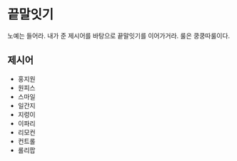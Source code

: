 # 끝말잇기

노예는 들어라. 내가 준 제시어를 바탕으로 끝말잇기를 이어가거라. 룰은 쿵쿵따룰이다.



## 제시어

* 홍지원
* 원피스
* 스마일
* 일간지
* 지렁이
* 이파리
* 리모컨
* 컨트롤
* 롤리팝
